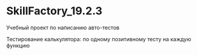 # SkillFactory_19.2.3

Учебный проект по написанию авто-тестов

Тестирование калькулятора: по одному позитивному тесту на каждую функцию
